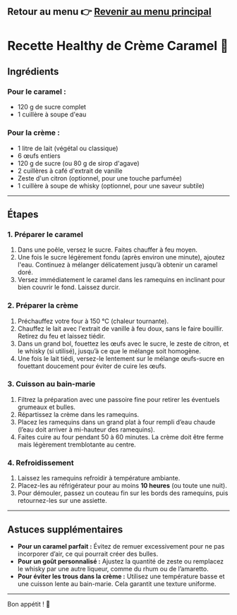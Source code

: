 ## Retour au menu 👉 [Revenir au menu principal](./README.md)

# Recette Healthy de Crème Caramel 🍮

## Ingrédients

### Pour le caramel :
- 120 g de sucre complet
- 1 cuillère à soupe d'eau

### Pour la crème :
- 1 litre de lait (végétal ou classique)
- 6 œufs entiers
- 120 g de sucre (ou 80 g de sirop d'agave)
- 2 cuillères à café d'extrait de vanille
- Zeste d'un citron (optionnel, pour une touche parfumée)
- 1 cuillère à soupe de whisky (optionnel, pour une saveur subtile)

---

## Étapes

### 1. Préparer le caramel
1. Dans une poêle, versez le sucre. Faites chauffer à feu moyen.  
2. Une fois le sucre légèrement fondu (après environ une minute), ajoutez l'eau. Continuez à mélanger délicatement jusqu’à obtenir un caramel doré.  
3. Versez immédiatement le caramel dans les ramequins en inclinant pour bien couvrir le fond. Laissez durcir.

### 2. Préparer la crème
1. Préchauffez votre four à 150 °C (chaleur tournante).  
2. Chauffez le lait avec l'extrait de vanille à feu doux, sans le faire bouillir. Retirez du feu et laissez tiédir.  
3. Dans un grand bol, fouettez les œufs avec le sucre, le zeste de citron, et le whisky (si utilisé), jusqu’à ce que le mélange soit homogène.  
4. Une fois le lait tiédi, versez-le lentement sur le mélange œufs-sucre en fouettant doucement pour éviter de cuire les œufs.

### 3. Cuisson au bain-marie
1. Filtrez la préparation avec une passoire fine pour retirer les éventuels grumeaux et bulles.  
2. Répartissez la crème dans les ramequins.  
3. Placez les ramequins dans un grand plat à four rempli d’eau chaude (l’eau doit arriver à mi-hauteur des ramequins).  
4. Faites cuire au four pendant 50 à 60 minutes. La crème doit être ferme mais légèrement tremblotante au centre.

### 4. Refroidissement
1. Laissez les ramequins refroidir à température ambiante.  
2. Placez-les au réfrigérateur pour au moins **10 heures** (ou toute une nuit).  
3. Pour démouler, passez un couteau fin sur les bords des ramequins, puis retournez-les sur une assiette.

---

## Astuces supplémentaires
- **Pour un caramel parfait :** Évitez de remuer excessivement pour ne pas incorporer d’air, ce qui pourrait créer des bulles.  
- **Pour un goût personnalisé :** Ajustez la quantité de zeste ou remplacez le whisky par une autre liqueur, comme du rhum ou de l’amaretto.  
- **Pour éviter les trous dans la crème :** Utilisez une température basse et une cuisson lente au bain-marie. Cela garantit une texture uniforme.

---

Bon appétit ! 🍮
